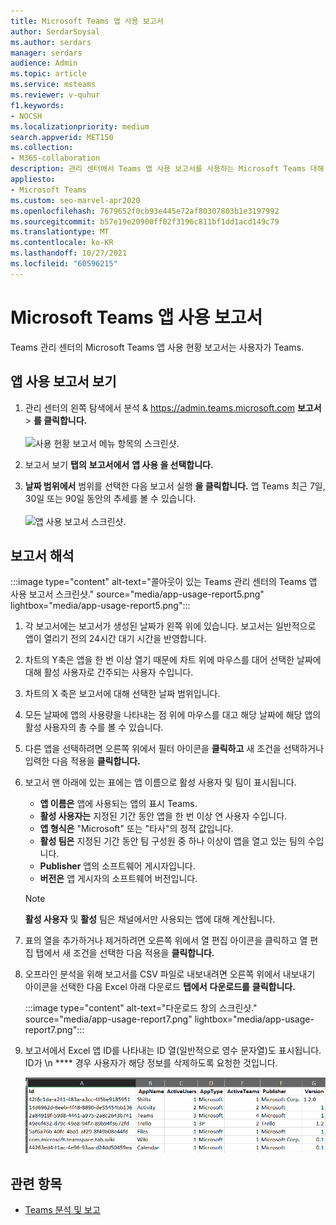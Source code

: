 ```yaml
---
title: Microsoft Teams 앱 사용 보고서
author: SerdarSoysal
ms.author: serdars
manager: serdars
audience: Admin
ms.topic: article
ms.service: msteams
ms.reviewer: v-quhur
f1.keywords:
- NOCSH
ms.localizationpriority: medium
search.appverid: MET150
ms.collection:
- M365-collaboration
description: 관리 센터에서 Teams 앱 사용 보고서를 사용하는 Microsoft Teams 대해 자세히 알아보습니다.
appliesto:
- Microsoft Teams
ms.custom: seo-marvel-apr2020
ms.openlocfilehash: 7679652f0cb93e445e72af80307803b1e3197992
ms.sourcegitcommit: b57e19e20900ff02f3196c811bf1dd1acd149c79
ms.translationtype: MT
ms.contentlocale: ko-KR
ms.lasthandoff: 10/27/2021
ms.locfileid: "60596215"
---
```

# <a name="microsoft-teams-app-usage-report"></a>Microsoft Teams 앱 사용 보고서

Teams 관리 센터의 Microsoft Teams 앱 사용 현황 보고서는 사용자가 Teams.  

## <a name="view-the-app-usage-report"></a>앱 사용 보고서 보기

1. 관리 센터의 왼쪽 탐색에서 분석 & <https://admin.teams.microsoft.com> **보고서**  >  **를 클릭합니다.**<br><br>![사용 현황 보고서 메뉴 항목의 스크린샷.](media/app-usage-report1.png "사용 현황 보고서 메뉴 항목의 스크린샷.")
2. 보고서 보기 **탭의** **보고서에서** **앱 사용 을 선택합니다.**

3. **날짜 범위에서** 범위를 선택한 다음 보고서 실행 **을 클릭합니다.** 앱 Teams 최근 7일, 30일 또는 90일 동안의 추세를 볼 수 있습니다.<br><br>![앱 사용 보고서 스크린샷.](media/app-usage-report2.png "앱 사용 보고서 스크린샷.")


## <a name="interpret-the-report"></a>보고서 해석

:::image type="content" alt-text="콜아웃이 있는 Teams 관리 센터의 Teams 앱 사용 보고서 스크린샷." source="media/app-usage-report5.png" lightbox="media/app-usage-report5.png":::

1. 각 보고서에는 보고서가 생성된 날짜가 왼쪽 위에 있습니다. 보고서는 일반적으로 앱이 열리기 전의 24시간 대기 시간을 반영합니다.

2. 차트의 Y축은 앱을 한 번 이상 열기 때문에 차트 위에 마우스를 대어 선택한 날짜에 대해 활성 사용자로 간주되는 사용자 수입니다.

3. 차트의 X 축은 보고서에 대해 선택한 날짜 범위입니다.

4. 모든 날짜에 앱의 사용량을 나타내는 점 위에 마우스를 대고 해당 날짜에 해당 앱의 활성 사용자의 총 수를 볼 수 있습니다.

5. 다른 앱을 선택하려면 오른쪽 위에서 필터 아이콘을 **클릭하고** 새 조건을 선택하거나 입력한 다음 적용을 **클릭합니다.**

6. 보고서 맨 아래에 있는 표에는 앱 이름으로 활성 사용자 및 팀이 표시됩니다.

   - **앱 이름은** 앱에 사용되는 앱의 표시 Teams.
   - **활성 사용자는** 지정된 기간 동안 앱을 한 번 이상 연 사용자 수입니다.
   - **앱 형식은** "Microsoft" 또는 "타사"의 정적 값입니다.
   - **활성 팀은** 지정된 기간 동안 팀 구성원 중 하나 이상이 앱을 열고 있는 팀의 수입니다.
   - **Publisher** 앱의 소프트웨어 게시자입니다.
   - **버전은** 앱 게시자의 소프트웨어 버전입니다.

   > [!NOTE]
   > **활성 사용자** 및 **활성** 팀은 채널에서만 사용되는 앱에 대해 계산됩니다.

7. 표의 열을 추가하거나 제거하려면 오른쪽 위에서  열 편집 아이콘을  클릭하고 열 편집 탭에서 새 조건을 선택한 다음 적용을 **클릭합니다.**

8. 오프라인 분석을 위해 보고서를 CSV 파일로 내보내려면 오른쪽 위에서 내보내기 아이콘을 선택한 다음  Excel 아래 다운로드 **탭에서** **다운로드를** **클릭합니다.**

   :::image type="content" alt-text="다운로드 창의 스크린샷." source="media/app-usage-report7.png" lightbox="media/app-usage-report7.png":::

9. 보고서에서 Excel 앱 ID를 나타내는 ID 열(일반적으로 영수 문자열)도 표시됩니다.  ID가 \n **** 경우 사용자가 해당 정보를 삭제하도록 요청한 것입니다.

   ![다운로드한 보고서의 Excel 스크린샷입니다.](media/app-usage-report8.png "다운로드한 보고서의 Excel 스크린샷입니다.")

## <a name="related-topics"></a>관련 항목

- [Teams 분석 및 보고](teams-reporting-reference.md)
